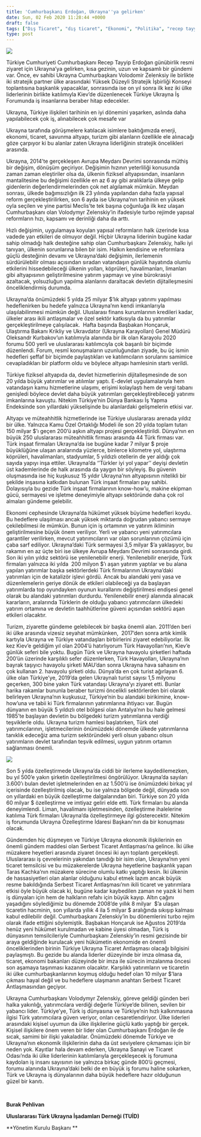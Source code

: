 ```yaml
---
title: 'Cumhurbaşkanı Erdoğan, Ukrayna''ya gelirken'
date: Sun, 02 Feb 2020 11:28:44 +0000
draft: false
tags: ["Dış Ticaret", "dış ticaret", "Ekonomi", "Politika", "recep tayyip erdoğan", "Serbest Ticaret Antlaşması", "Turizm", "Türkiye Ukrayna Serbest Ticaret Antlaşması", "Ukrayna", "Ukrayna Dış İlişkileri", "Ukrayna Türk Toplumu", "Uluslarası İlişkiler", "Volodimir Zelenskiy", "yenilenebilir enerji"]
type: post
---
```


![](https://burakpehlivan.org/wp-content/uploads/2020/02/WhatsApp-Image-2020-02-02-at-13.22.05.jpeg)

Türkiye Cumhuriyeti Cumhurbaşkanı Recep Tayyip Erdoğan günübirlik resmi ziyaret için Ukrayna’ya gelirken, kısa gezinin, uzun ve kapsamlı bir gündemi var. Önce, ev sahibi Ukrayna Cumhurbaşkanı Volodomir Zelenksiy ile birlikte iki stratejik partner ülke arasındaki Yüksek Düzeyli Stratejik İşbirliği Konseyi toplantısına başkanlık yapacaklar, sonrasında ise on yıl sonra ilk kez iki ülke liderlerinin birlikte katılımıyla Kiev’de düzenlenecek Türkiye Ukrayna İş Forumunda iş insanlarına beraber hitap edecekler. 

Ukrayna, Türkiye ilişkileri tarihinin en iyi dönemini yaşarken, aslında daha yapılabilecek çok iş, alınabilecek çok mesafe var 

Ukrayna tarafında görüşmelere katılacak isimlere baktığımızda enerji, ekonomi, ticaret, savunma altyapı, turizm gibi alanların özellikle ele alınacağı göze çarpıyor ki bu alanlar zaten Ukrayna liderliğinin stratejik öncelikleri arasında. 

Ukrayna, 2014’te gerçekleşen Avrupa Meydanı Devrimi sonrasında müthiş bir değişim, dönüşüm geçiriyor. Değişimin hızının yeterliliği konusunda zaman zaman eleştiriler olsa da, ülkenin fiziksel altyapısından, insanların mantalitesine bu değişimi özellikle en az 6 ay gibi aralıklarla ülkeye gelip gidenlerin değerlendirmelerinden çok net algılamak mümkün. Meydan sonrası, ülkede bağımsızlığın ilk 23 yılında yapılandan daha fazla yapısal reform gerçekleştirilirken, son 6 ayda ise Ukrayna’nın tarihinin en yüksek oyla seçilen ve yine partisi Meclis’te tek başına çoğunluğa ilk kez ulaşan Cumhurbaşkanı olan Volodymyr Zelenskiy’in ifadesiyle turbo rejimde yapısal reformların hızı, kapsamı ve derinliği daha da arttı. 

Hızlı değişimin, uygulamaya koyulan yapısal reformların halk üzerinde kısa vadede yan etkileri de olmuyor değil. Hiçbir Ukrayna liderinin bugüne kadar sahip olmadığı halk desteğine sahip olan Cumhurbaşkanı Zelenskiy, halkı iyi tanıyan, ülkenin sorunlarına bilen bir isim. Halkın kendisine ve reformlara güçlü desteğinin devamı ve Ukrayna’daki değişimin, ilerlemenin sürdürülebilir olması açısından sıradan vatandaşın günlük hayatında olumlu etkilerini hissedebileceği ülkenin yolları, köprüleri, havalimanları, limanları gibi altyapısının geliştirilmesine yatırım yapmayı ve yine bürokrasiyi azaltacak, yolsuzluğun yapılma alanlarını daraltacak devletin dijitalleşmesini önceliklendirmiş durumda. 

Ukrayna’da önümüzdeki 5 yılda 25 milyar $’lık altyapı yatırımı yapılması hedeflenirken bu hedefe yalnızca Ukrayna’nın kendi imkanlarıyla ulaşılabilinmesi mümkün değil. Uluslarası finans kurumlarının kredileri kadar, ülkeler arası ikili antlaşmalar ve özel sektör katkısıyla da bu yatırımlar gerçekleştirilmeye çalışılacak.  Hafta başında Başbakan Honçaruk, Ulaştırma Bakanı Krikliy ve Ukravdator (Ukrayna Karayolları) Genel Müdürü Oleksandr Kurbakov’un katılımıyla alanında bir ilk olan Karayolu 2020 forumu 500 yerli ve uluslararası katılımcıyla çok başarılı bir biçimde düzenlendi. Forum, resmî konuşmaların uzunluğundan ziyade, bu üç ismin hedefleri şeffaf bir biçimde paylaştıkları ve katılımcıların sorularını samimice cevapladıkları bir platform oldu ve böylece altyapı hamlesinin startı verildi. 

Türkiye fiziksel altyapıda da, devlet hizmetlerinin dijitalleşmesinde de son 20 yılda büyük yatırımlar ve atılımlar yaptı. E-devlet uygulamalarıyla hem vatandaşın kamu hizmetlerine ulaşımı, erişimi kolaylaştı hem de vergi tabanı genişledi böylece devlet daha büyük yatırımları gerçekleştirebileceği yatırımı imkanlarına kavuştu. Nitekim Türkiye’nin Dünya Bankası İş Yapma Endeksinde son yıllardaki yükselişinde bu alanlardaki gelişmelerin etkisi var. 

Altyapı ve müteahhitlik hizmetlerinde ise Türkiye uluslararası arenada yıldız bir ülke. Yalnızca Kamu Özel Ortaklığı Modeli ile son 20 yılda toplam tutarı 150 milyar $’ı geçen 200’ü aşkın altyapı projesi gerçekleştirildi. Dünya’nın en büyük 250 uluslararası müteahhitlik firması arasında 44 Türk firması var. Türk inşaat firmaları Ukrayna’da ise bugüne kadar 7 milyar $ proje büyüklüğüne ulaşan aralarında yüzlerce, binlerce kilometre yol, ulaştırma köprüleri, havalimanları, stadyumlar, 5 yıldızlı otellerin de yer aldığı çok sayıda yapıyı inşa ettiler. Ukrayna’da ‘’Türkler iyi yol yapar’’ deyişi devletin üst kademlerinde de halk arasında da yaygın bir söyleyiş. Bu güvenin oluşmasında ise hiç kuşkusuz 15 yıldır Ukrayna’nın altyapısının nitelikli bir şekilde inşasına katkıdan bulunan Türk inşaat firmaları pay sahibi. Dolayısıyla bu gezide Türk inşaat firmalarının know-how’u, makine ekipman gücü, sermayesi ve işletme deneyimiyle altyapı sektöründe daha çok rol almaları gündeme gelebilir. 

Ekonomi cephesinde Ukrayna’da hükümet yüksek büyüme hedefleri koydu. Bu hedeflere ulaşılması ancak yüksek miktarda doğrudan yabancı sermaye çekilebilmesi ile mümkün. Bunun için iş ortamının ve yatırım ikliminin geliştirilmesine büyük önem veriliyor. Yerli ve yabancı yeni yatırımcılara garantiler verilirken, mevcut yatırımcıların var olan sorunlarının çözümü için çaba sarf ediliyor. Ukrayna’daki Türk sermayesi 3,5 milyar $’a yaklaşıyor, bu rakamın en az üçte biri ise ülkeye Avrupa Meydanı Devrimi sonrasında girdi. Son iki yılın yıldız sektörü ise yenilenebilir enerji. Yenilenebilir enerjide, Türk firmaları yalnızca iki yılda  200 milyon $’ı aşan yatırım yaptılar ve bu alana yapılan yatırımlar başka sektörlerdeki Türk firmalarının Ukrayna’daki yatırımları için de katalizör işlevi gördü. Ancak bu alandaki yeni yasa ve düzenlemelerin geriye dönük de etkileri olabileceği ya da başlayan yatırımlarda top oyundayken oyunun kurallarını değiştirilmesi endişesi genel olarak bu alandaki yatırımları durdurdu. Yenilenebilir enerji alanında alınacak kararların, aralarında Türklerin de olduğu yabancı yatırımcıların ülkedeki yatırım ortamına ve devletin taahhütlerine güveni açısından sektörü aşan etkileri olacaktır.  

Turizm, ziyarette gündeme gelebilecek bir başka önemli alan. 2011’den beri iki ülke arasında vizesiz seyahat mümkünken,  2017’den sonra artık kimlik kartıyla Ukrayna ve Türkiye vatandaşları birbirlerini ziyaret edebiliyorlar. İlk kez Kiev’e geldiğim yıl olan 2004’ü hatırlıyorum Türk Havayolları’nın, Kiev’e günlük seferi bile yoktu. Bugün Türk ve Ukrayna havayolu şirketleri haftada 200’ün üzerinde karşılıklı sefer düzenlerken, Türk Havayolları, Ukrayna’nın bayrak taşıyıcı havayolu şirketi MAU’dan sonra Ukrayna hava sahasını en çok kullanan 2. havayolu şirketi oldu. Dünya’da en çok turist ağırlayan 6. ülke olan Türkiye’ye, 2019’da gelen Ukraynalı turist sayısı 1,5 milyonu geçerken, 300 bine yakın Türk vatandaşı Ukrayna’yı ziyaret etti. Bunlar harika rakamlar bununla beraber turizmi öncelikli sektörlerden biri olarak belirleyen Ukrayna’nın kuşkusuz, Türkiye’nin bu alandaki birikimine, know-how’una ve tabii ki Türk firmalarının yatırımlarına ihtiyacı var. Bugün dünyanın en büyük 5 yıldızlı otel bölgesi olan Antalya’nın bu hale gelmesi 1985’te başlayan devletin bu bölgedeki turizm yatırımlarına verdiği teşviklerle oldu. Ukrayna turizm hamlesi başlatırken, Türk otel yatırımcılarının, işletmecilerinin önümüzdeki dönemde ülkede yatırımlarına tanıklık edeceğiz ama turizm sektöründeki yerli olsun yabancı olsun yatırımların devlet tarafından teşvik edilmesi, uygun yatırım ortamın sağlanması önemli. 

![](https://burakpehlivan.org/wp-content/uploads/2020/02/WhatsApp-Image-2020-02-02-at-13.19.30.jpeg)

Son 5 yılda özelleştirmede Ukrayna’da ciddi bir ilerleme kaydedilemezken, bu yıl 500’e yakın şirketin özelleştirilmesi öngörülüyor. Ukrayna’da sayıları 3.600’ı bulan devlet işletmelerinden en az 1.500’ü ise önümüzdeki birkaç yıl içerisinde özelleştirilmiş olacak, bu ise yalnıza bölgede değil, dünyada son on yıllardaki en büyük özelleştirme dalgalarından biri. Türkiye son 20 yılda 60 milyar $ özelleştirme ve imtiyaz geliri elde etti. Türk firmaları bu alanda deneyimlendi. Liman, havalimanı işletmesinden, özelleştirme ihalelerine katılıma Türk firmaları Ukrayna’da özelleştirmeye ilgi gösterecektir. Nitekim iş forumunda Ukrayna Özelleştirme İdaresi Başkanı'nın da bir konuşması olacak. 

Gündemden hiç düşmeyen ve Türkiye Ukrayna ekonomik ilişkilerinin en önemli gündem maddesi olan Serbest Ticaret Antlaşması’na gelince. İki ülke müzakere heyetleri arasında ziyaret öncesi iki ayrı toplantı gerçekleşti. Uluslararası iş çevrelerinin yakından tanıdığı bir isim olan, Ukrayna’nın yeni ticaret temsilcisi ve bu müzakerelerde Ukrayna heyetlerine başkanlık yapan Taras Kachka’nın müzakere sürecine olumlu katkı yaptığı kesin. İki ülkenin de hassasiyetleri olan alanlar olduğunu kabul etmek lazım ancak büyük resme bakıldığında Serbest Ticaret Antlaşması’nın ikili ticaret ve yatırımlara etkisi öyle büyük olacak ki, bugüne kadar kaybedilen zaman ne yazık ki hem iş dünyaları için hem de halkların refahı için büyük kayıp. Altın çağını yaşadığını söylediğimiz bu dönemde 2008’de yıllık 8 milyar  $’a ulaşan ticaretin hacminin, son yıllarda yıllık 4 ila 5 milyar $ aralığında sıkışıp kalması kabul edilebilir değil. Cumhurbaşkanı Zelenskiy’in bu dönemlerini turbo rejim olarak ifade ettiğini söylemiştik. Başbakan Honçaruk ise Ağustos 2019’da henüz yeni hükümet kurulmadan ve kabine üyesi olmadan, Türk iş dünyasının temsilcileriyle Cumhurbaşkanı Zelenskiy’in resmi gezisinde bir araya geldiğinde kurulacak yeni hükümetin ekonomide en önemli önceliklerinden birinin Türkiye Ukrayna Ticaret Antlaşması olacağı bilgisini paylaşmıştı. Bu gezide bu alanda liderler düzeyinde bir imza olmasa da, ticaret, ekonomi bakanları düzeyinde bir imza ile sürecin imzalanma öncesi son aşamaya taşınması kazanım olacaktır. Karşılıklı yatırımların ve ticaretin iki ülke cumhurbaşkanlarının koymuş olduğu hedef olan 10 milyar $’lara çıkması hayal değil ve bu hedeflere ulaşmanın anahtarı Serbest Ticaret Antlaşmasından geçiyor. 

Ukrayna Cumhurbaşkanı Volodymyr Zelenskiy, göreve geldiği günden beri halka yakınlığı, yatırımcılara verdiği değerle Türkiye’de bilinen, sevilen bir yabancı lider. Türkiye’ye, Türk iş dünyasına ve Türkiye’nin hızlı kalkınmasına ilgisi Türk yatırımcılara güven veriyor, onları cesaretlendiriyor. Ülke liderleri arasındaki kişisel uyumun da ülke ilişkilerine güçlü katkı yaptığı bir gerçek. Kişisel ilişkilere önem veren bir lider olan Cumhurbaşkanı Erdoğan ile de sıcak, samimi bir ilişki yakaladılar. Önümüzdeki dönemde Türkiye ve Ukrayna’nın ekonomik ilişkilerinin daha da üst seviyelere çıkmaması için bir neden yok. Kayıtlar hala devam ederken, Ukrayna Sanayi ve Ticaret Odası’nda iki ülke liderlerinin katılımlarıyla gerçekleşecek iş forumuna kaydolan iş insanı sayısının ise yalnızca birkaç günde 800’ü geçmesi, forumu alanında Ukrayna’daki belki de en büyük iş forumu haline sokarken, Türk ve Ukrayna iş dünyalarının daha büyük hedeflere hazır olduğunun güzel bir kanıtı. 

 

**Burak Pehlivan**

**Uluslararası Türk Ukrayna İşadamları Derneği (TUİD)**

**Yönetim Kurulu Başkanı **